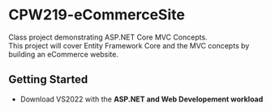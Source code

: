 # CPW219-eCommerceSite
Class project demonstrating ASP.NET Core MVC Concepts.  
This project will cover Entity Framework Core and the MVC concepts by building an eCommerce website.

## Getting Started
- Download VS2022 with the **ASP.NET and Web Developement workload**